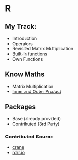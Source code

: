 # R 

## My Track:

* Introduction
* Operators
* Revisited Matrix Multiplication
* Built-In functions
* Own Functions

## Know Maths 

* Matrix Multiplication 
* [Inner and Outer Product](https://math.stackexchange.com/questions/2869605/distinguishing-between-inner-product-and-outer-product-in-matrix-notation)

## Packages

* Base (already provided)
* Contributed (3rd Party)

### Contributed Source

* [crane](https://cran.r-project.org/)
* [rdrr.io](https://rdrr.io/find/)
